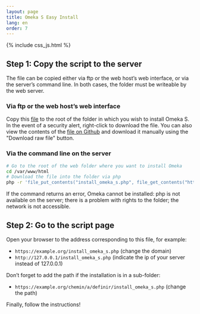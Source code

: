 ```yaml
---
layout: page
title: Omeka S Easy Install
lang: en
order: 7
---
```


{% include css_js.html %}

## Step 1: Copy the script to the server

The file can be copied either via ftp or the web host’s web interface, or via the server’s command line.
In both cases, the folder must be writeable by the web server.

### Via ftp or the web host’s web interface

Copy this <a href="https://raw.githubusercontent.com/Daniel-KM/UpgradeToOmekaS/refs/heads/master/_scripts/install_omeka_s.php" download="install_omeka_s.php" target="_self">file</a> to the root of the folder in which you wish to install Omeka S.
In the event of a security alert, right-click to download the file. You can also view the contents of the <a href="https://github.com/Daniel-KM/UpgradeToOmekaS/blob/master/_scripts/install_omeka_s.php" target="_blank" rel="noopener">file on Github</a> and download it manually using the "Download raw file" button.

### Via the command line on the server

```sh
# Go to the root of the web folder where you want to install Omeka
cd /var/www/html
# Download the file into the folder via php
php -r 'file_put_contents("install_omeka_s.php", file_get_contents("https://raw.githubusercontent.com/Daniel-KM/UpgradeToOmekaS/refs/heads/master/_scripts/install_omeka_s.php"));'
```
If the command returns an error, Omeka cannot be installed: php is not available on the server; there is a problem with rights to the folder; the network is not accessible.

## Step 2: Go to the script page

Open your browser to the address corresponding to this file, for example:
- `https://example.org/install_omeka_s.php` (change the domain)
- `http://127.0.0.1/install_omeka_s.php` (indicate the ip of your server instead of 127.0.0.1)

Don’t forget to add the path if the installation is in a sub-folder:
- `https://example.org/chemin/a/definir/install_omeka_s.php` (change the path)

Finally, follow the instructions!
